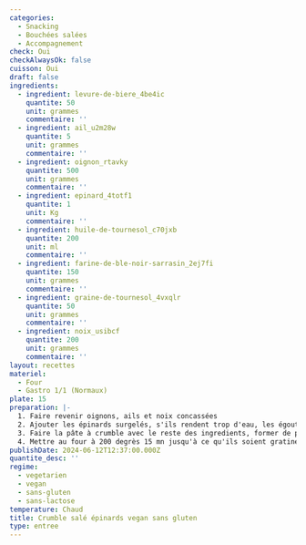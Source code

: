 ```yaml
---
categories:
  - Snacking
  - Bouchées salées
  - Accompagnement
check: Oui
checkAlwaysOk: false
cuisson: Oui
draft: false
ingredients:
  - ingredient: levure-de-biere_4be4ic
    quantite: 50
    unit: grammes
    commentaire: ''
  - ingredient: ail_u2m28w
    quantite: 5
    unit: grammes
    commentaire: ''
  - ingredient: oignon_rtavky
    quantite: 500
    unit: grammes
    commentaire: ''
  - ingredient: epinard_4totf1
    quantite: 1
    unit: Kg
    commentaire: ''
  - ingredient: huile-de-tournesol_c70jxb
    quantite: 200
    unit: ml
    commentaire: ''
  - ingredient: farine-de-ble-noir-sarrasin_2ej7fi
    quantite: 150
    unit: grammes
    commentaire: ''
  - ingredient: graine-de-tournesol_4vxqlr
    quantite: 50
    unit: grammes
    commentaire: ''
  - ingredient: noix_usibcf
    quantite: 200
    unit: grammes
    commentaire: ''
layout: recettes
materiel:
  - Four
  - Gastro 1/1 (Normaux)
plate: 15
preparation: |-
  1. Faire revenir oignons, ails et noix concassées
  2. Ajouter les épinards surgelés, s'ils rendent trop d'eau, les égoutter avant de les disposer dans des ramequins
  3. Faire la pâte à crumble avec le reste des ingredients, former de petits agglomérats les disposer sur les ramequins
  4. Mettre au four à 200 degrès 15 mn jusqu'à ce qu'ils soient gratinés
publishDate: 2024-06-12T12:37:00.000Z
quantite_desc: ''
regime:
  - vegetarien
  - vegan
  - sans-gluten
  - sans-lactose
temperature: Chaud
title: Crumble salé épinards vegan sans gluten
type: entree
---
```

